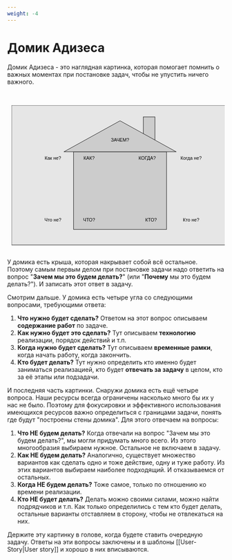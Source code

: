 ```yaml
---
weight: -4
---
```

# Домик Адизеса

Домик Адизеса - это наглядная картинка, которая помогает помнить о важных моментах при постановке задач, чтобы не упустить ничего важного.

<pre> 
    <svg xmlns="http://www.w3.org/2000/svg" viewBox="0 0 842 542"  style="max-width: 842px; width: 100%; height: auto; display: block; padding: 0 10px;">
	  <rect x="0" y="0" width="840" height="540" fill="#e6e6e6" stroke="#000" stroke-width="1.5"/>
	  
	  <rect x="510" y="45" width="45" height="90" fill="#cccccc" stroke="#000" stroke-width="1.5"/>
	  <rect x="240" y="180" width="360" height="300" fill="#cccccc" stroke="#000" stroke-width="1.5"/>
	  <polygon points="202.5,180 420,60 637.5,180" fill="#cccccc" stroke="#000" stroke-width="1.5"/>
  
	  <text x="420" y="140" font-family="Helvetica" font-size="18" text-anchor="middle">ЗАЧЕМ?</text>
	  <text x="300" y="450" font-family="Helvetica" font-size="18" text-anchor="middle">ЧТО?</text>
	  <text x="300" y="210" font-family="Helvetica" font-size="18" text-anchor="middle">КАК?</text>
	  <text x="525" y="210" font-family="Helvetica" font-size="18" text-anchor="middle">КОГДА?</text>
	  <text x="540" y="450" font-family="Helvetica" font-size="18" text-anchor="middle">КТО?</text>
	  
	  <text x="160" y="450" font-family="Helvetica" font-size="18" text-anchor="middle">Что не?</text>
	  <text x="160" y="210" font-family="Helvetica" font-size="18" text-anchor="middle">Как не?</text>
	  <text x="695" y="210" font-family="Helvetica" font-size="18" text-anchor="middle">Когда не?</text>
	  <text x="695" y="450" font-family="Helvetica" font-size="18" text-anchor="middle">Кто не?</text>
	  	  
	  </svg>
</pre>

У домика есть крыша, которая накрывает собой всё остальное. Поэтому самым первым делом при постановке задачи надо ответить на вопрос "**Зачем мы это будем делать?**" (или "**Почему** мы это будем делать?"). И записать этот ответ в задачу.

Смотрим дальше. У домика есть четыре угла со следующими вопросами, требующими ответа:

1. **Что нужно будет сделать?**
   Ответом на этот вопрос описываем **содержание работ** по задаче.
2. **Как нужно будет это сделать?**
   Тут описываем **технологию** реализации, порядок действий и т.п.
3. **Когда нужно будет сделать?**
   Тут описываем **временные рамки**, когда начать работу, когда закончить.
4. **Кто будет делать?**
   Тут нужно определить кто именно будет заниматься реализацией, кто будет **отвечать за задачу** в целом, кто за её этапы или подзадачи.

И последняя часть картинки. Снаружи домика есть ещё четыре вопроса. Наши ресурсы всегда ограничены насколько много бы их у нас не было. Поэтому для фокусировки и эффективного использования имеющихся ресурсов важно определиться с границами задачи, понять где будут "построены стены домика". Для этого отвечаем на вопросы:

1. **Что НЕ будем делать?**
   Когда отвечали на вопрос "Зачем мы это будем делать?", мы могли придумать много всего. Из этого многообразия выбираем нужное. Остальное не включаем в задачу.
2. **Как НЕ будем делать?**
   Аналогично, существует множество вариантов как сделать одно и тоже действие, одну и туже работу. Из этих вариантов выбираем наиболее подходящий. И отказываемся от остальных.
3. **Когда НЕ будем делать?**
   Тоже самое, только по отношению ко времени реализации.
4. **Кто НЕ будет делать?**
   Делать можно своими силами, можно найти подрядчиков и т.п. Как только определились с тем кто будет делать, остальные варианты отставляем в сторону, чтобы не отвлекаться на них.

Держите эту картинку в голове, когда будете ставить очередную задачу. Ответы на эти вопросы заключены и в шаблоны [[User-Story|User story]] и хорошо в них вписываются.